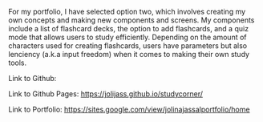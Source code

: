 For my portfolio, I have selected option two, which involves creating my own concepts and making new components and screens. My components include a list of flashcard decks, the option to add flashcards, and a quiz mode that allows users to study efficiently. Depending on the amount of characters used for creating flashcards, users have parameters but also lenciency (a.k.a input freedom) when it comes to making their own study tools.

Link to Github: 

Link to Github Pages: https://jolijass.github.io/studycorner/

Link to Portfolio: https://sites.google.com/view/jolinajassalportfolio/home